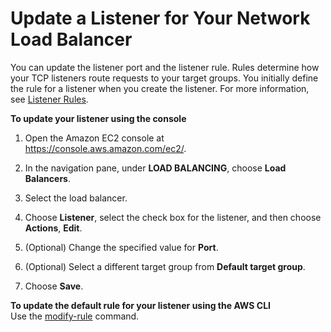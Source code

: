 # Update a Listener for Your Network Load Balancer<a name="listener-update-rules"></a>

You can update the listener port and the listener rule\. Rules determine how your TCP listeners route requests to your target groups\. You initially define the rule for a listener when you create the listener\. For more information, see [Listener Rules](load-balancer-listeners.md#listener-rules)\.

**To update your listener using the console**

1. Open the Amazon EC2 console at [https://console\.aws\.amazon\.com/ec2/](https://console.aws.amazon.com/ec2/)\.

1. In the navigation pane, under **LOAD BALANCING**, choose **Load Balancers**\.

1. Select the load balancer\.

1. Choose **Listener**, select the check box for the listener, and then choose **Actions**, **Edit**\.

1. \(Optional\) Change the specified value for **Port**\.

1. \(Optional\) Select a different target group from **Default target group**\.

1. Choose **Save**\.

**To update the default rule for your listener using the AWS CLI**  
Use the [modify\-rule](http://docs.aws.amazon.com/cli/latest/reference/elbv2/modify-rule.html) command\.